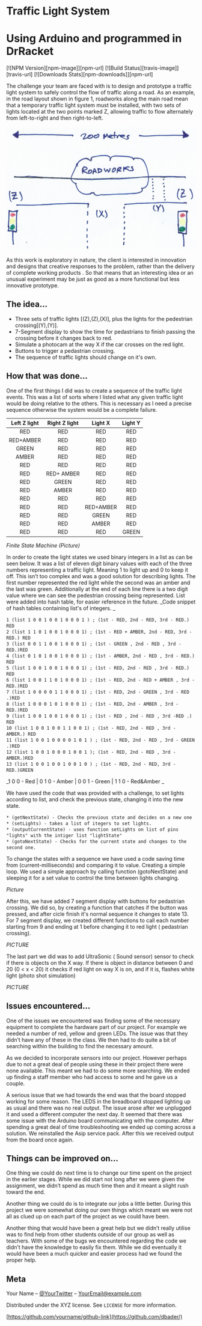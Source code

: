 # Traffic Light System
# Using Arduino and programmed in DrRacket

[![NPM Version][npm-image]][npm-url]
[![Build Status][travis-image]][travis-url]
[![Downloads Stats][npm-downloads]][npm-url]

The challenge your team are faced with is to design and prototype a traffic light system to safely control the flow of traffic along a road. As an example, in the road layout shown in figure 1, roadworks along the main road mean that a temporary traffic light system must be installed, with two sets of lights located at the two points marked Z, allowing traffic to flow alternately from left-to-right and then right-to-left.

![](Report\style\roadwork.png)

As this work is exploratory in nature, the client is interested in innovation and designs that creative responses to the problem, rather than the delivery of complete working products . So that means that an interesting idea or an unusual experiment may be just as good as a more functional but less innovative prototype.

## The idea...
* Three sets of traffic lights [(Z),(Z),(X)], plus the lights for the pedestrian crossing[(Y),(Y)].
* 7-Segment display to show the time for pedastrians to finish
passing the crossing before it changes back to red.
* Simulate a photocam at the way X if the car crosses on the red light.
* Buttons to trigger a pedastrian crossing.
* The sequence of traffic lights should change on it's own.

## How that was done...

One of the first things I did was to create a sequence of the traffic light events. This was a list of sorts where I listed what any given traffic light would be doing relative to the others. This is necessary as I need a precise sequence otherwise the system would be a complete failure.

| Left Z light  | Right Z light |    Light X    |    Light Y    |
|      :---:       |      :---:       |      :---:       |      :---:       |
| RED| RED  | RED  | RED  |
| RED+AMBER  | RED  | RED  | RED  | 
| GREEN  | RED | RED | RED |
| AMBER | RED | RED | RED |
| RED | RED | RED | RED |
| RED | RED+ AMBER | RED | RED |
| RED | GREEN | RED | RED |
| RED | AMBER | RED | RED |
| RED | RED | RED | RED |
| RED | RED | RED+AMBER | RED |
| RED | RED | GREEN | RED |
| RED | RED | AMBER | RED |
| RED | RED | RED | GREEN |

_Finite State Machine (Picture)_

In order to create the light states we used binary integers in a list as can be seen below. It was a list of eleven digit binary values with each of the three numbers representing a traffic light. Meaning 1 to light up and 0 to keep it off. This isn’t too complex and was a good solution for describing lights. The first number represented the red light while the second was an amber and the last was green. Additionally at the end of each line there is a two digit value where we can see the pedestrian crossing being represented. List were added into hash table, for easier reference in the future.
_Code snippet of hash tables containing list's of integers. _
```
1 (list 1 0 0 1 0 0 1 0 0 0 1 ) ; (1st - RED, 2nd - RED, 3rd - RED.) RED
2 (list 1 1 0 1 0 0 1 0 0 0 1) ; (1st - RED + AMBER, 2nd - RED, 3rd - RED.) RED
3 (list 0 0 1 1 0 0 1 0 0 0 1) ; (1st - GREEN , 2nd - RED , 3rd - RED.)RED
4 (list 0 1 0 1 0 0 1 0 0 0 1) ; (1st - AMBER, 2nd - RED , 3rd - RED.) RED
5 (list 1 0 0 1 0 0 1 0 0 0 1) ; (1st - RED, 2nd - RED , 3rd - RED.) RED
6 (list 1 0 0 1 1 0 1 0 0 0 1) ; (1st - RED, 2nd - RED + AMBER , 3rd - RED.)RED
7 (list 1 0 0 0 0 1 1 0 0 0 1) ; (1st - RED, 2nd - GREEN , 3rd - RED .)RED
8 (list 1 0 0 0 1 0 1 0 0 0 1) ; (1st - RED, 2nd - AMBER , 3rd - RED.)RED
9 (list 1 0 0 1 0 0 1 0 0 0 1) ; (1st - RED , 2nd - RED , 3rd -RED .) RED
10 (list 1 0 0 1 0 0 1 1 0 0 1) ; (1st - RED, 2nd - RED , 3rd - AMBER.) RED
11 (list 1 0 0 1 0 0 0 0 1 0 1 ) ; (1st - RED, 2nd - RED , 3rd - GREEN .)RED
12 (list 1 0 0 1 0 0 0 1 0 0 1 ); (1st - RED, 2nd - RED , 3rd - AMBER.)RED
13 (list 1 0 0 1 0 0 1 0 0 1 0 ) ; (1st - RED, 2nd - RED, 3rd - RED.)GREEN 
```
_1 0 0 - Red | 0 1 0 - Amber | 0 0 1 - Green | 1 1 0 - Red&Amber _

We have used the code that was provided with a challenge, to set lights according to list, and check the previous state, changing it into the new state. 


    * (getNextState) - Checks the previous state and decides on a new one
    * (setLights) - takes a list of itegers to set lights.
    * (outputCurrentState) - uses function setLights on list of pins "lights" with the intiger list "lightState"
    * (gotoNextState) - Checks for the current state and changes to the second one.

To change the states with a sequence we have used a code saving time from (current-milliseconds) and comparing it to value. Creating a simple loop. We used a simple approach by calling function (gotoNextState) and sleeping it for a set value to control the time between lights changing. 

*Picture*

After this, we have added 7 segment display with buttons for pedastrian crossing. We did so, by creating a function that catches if the button was pressed, and after cicle finish it's normal sequence it changes to state 13. For 7 segment display, we created different functions to call each number starting from 9 and ending at 1 before changing it to red light ( pedastrian crossing). 

*PICTURE*

The last part we did was to add UltraSonic ( Sound sensor) sensor to check if there is objects on the X way. If there is object in distance between 0 and 20 (0 < x < 20) it checks if red light on way X is on, and if it is, flashes white light (photo shot simulation) 

*PICTURE*

## Issues encountered...

One of the issues we encountered was finding some of the necessary equipment to complete the hardware part of our project. For example we needed a number of red, yellow and green LEDs. The issue was that they didn’t have any of these in the class. We then had to do quite a bit of searching within the building to find the necessary amount.

As we decided to incorporate sensors into our project. However perhaps due to not a great deal of people using these in their project there were none available. This meant we had to do some more searching. We ended up finding a staff member who had access to some and he gave us a couple.

A serious issue that we had towards the end was that the board stopped working for some reason. The LEDS in the breadboard stopped lighting up as usual and there was no real output. The issue arose after we unplugged it and used a different computer the next day. It seemed that there was some issue with the Arduino board communicating with the computer. After spending a great deal of time troubleshooting we ended up coming across a solution. We reinstalled the Asip service pack. After this we received output from the board once again. 

## Things can be improved on...

One thing we could do next time is to change our time spent on the project in the earlier stages. While we did start not long after we were given the assignment, we didn’t spend as much time then and it meant a slight rush toward the end.

Another thing we could do is to integrate our jobs a little better. During this project we were somewhat doing our own things which meant we were not all as clued up on each part of the project as we could have been.

Another thing that would have been a great help but we didn’t really utilise was to find help from other students outside of our group as well as teachers. With some of the bugs we encountered regarding the code we didn’t have the knowledge to easily fix them. While we did eventually it would have been a much quicker and easier process had we found the proper help. 
## Meta

Your Name – [@YourTwitter](https://twitter.com/dbader_org) – YourEmail@example.com

Distributed under the XYZ license. See ``LICENSE`` for more information.

[https://github.com/yourname/github-link](https://github.com/dbader/)



